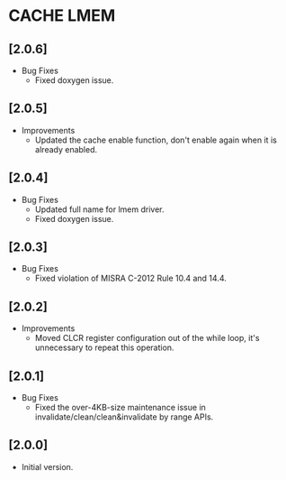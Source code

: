 # CACHE LMEM

## [2.0.6]

- Bug Fixes
  - Fixed doxygen issue.

## [2.0.5]

- Improvements
  - Updated the cache enable function, don't enable again when it is already enabled.

## [2.0.4]

- Bug Fixes
  - Updated full name for lmem driver.
  - Fixed doxygen issue.

## [2.0.3]

- Bug Fixes
  - Fixed violation of MISRA C-2012 Rule 10.4 and 14.4.

## [2.0.2]

- Improvements
  - Moved CLCR register configuration out of the while loop, it's unnecessary to repeat this operation.

## [2.0.1]

- Bug Fixes
  - Fixed the over-4KB-size maintenance issue in invalidate/clean/clean&invalidate by range APIs.

## [2.0.0]

- Initial version.
